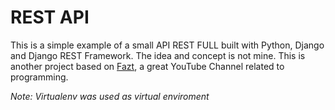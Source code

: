 # REST API

This is a simple example of a small API REST FULL built with Python, Django and Django REST Framework. The idea and concept is not mine. 
This is another project based on [Fazt](https://youtu.be/GE0Q8YNKNgs), a great YouTube Channel related to programming.

*Note: Virtualenv was used as virtual enviroment*